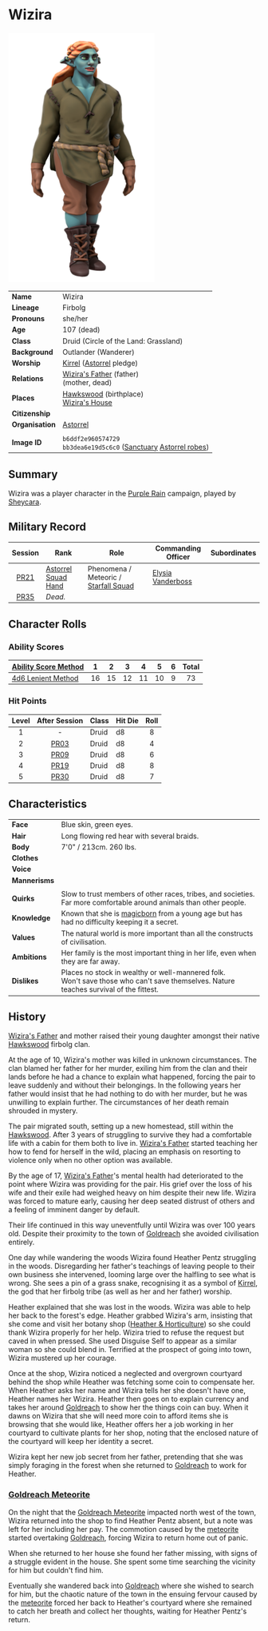 # Wizira

<img src="https://raw.githubusercontent.com/jesskelsall/astarus-images/main/characters/portraits/b6ddf2e960574729.png" height="500" />

|||
| --- | --- |
| **Name** | Wizira | character.3
| **Lineage** | Firbolg |
| **Pronouns** | she/her |
| **Age** | 107 (dead) |
| **Class** | Druid (Circle of the Land: Grassland) |
| **Background** | Outlander (Wanderer) |
| **Worship** | [Kirrel](../gods/deities/kirrel.md) ([Astorrel](../organisations/astorrel/astorrel.md) pledge) |
| **Relations** | [Wizira's Father](wiziras-father.md) (father)<br>(mother, dead) |
| **Places** | [Hawkswood](../places/forests/hawkswood.md) (birthplace)<br>[Wizira's House](../civilisations/kingdom-of-astor/SETTLEMENTS/GOLDREACH/wiziras-house.md) |
| **Citizenship** | |
| **Organisation** | [Astorrel](../organisations/astorrel/astorrel.md) |
|||
| **Image ID** | `b6ddf2e960574729`<br>`bb3dea6e19d5c6c0` ([Sanctuary](../organisations/astorrel/sanctuary.md) [Astorrel robes](../organisations/astorrel/uniforms/astorrel-robes.md)) |

## Summary

Wizira was a player character in the [Purple Rain](../campaigns/C1-purple-rain.md) campaign, played by [Sheycara](../players/sheycara.md).

## Military Record

| Session | Rank | Role | Commanding Officer | Subordinates |
|:---:| --- | --- | --- | --- |
| [PR21](../sessions/PR21.md) | [Astorrel Squad Hand](../organisations/astorrel/ranks/astorrel-squad-hand.md) | Phenomena / Meteoric / [Starfall Squad](../organisations/astorrel/squads/starfall-squad.md) | [Elysia Vanderboss](elysia-vanderboss.md) ||
| [PR35](../sessions/PR35.md) | *Dead.* ||||

## Character Rolls

### Ability Scores

| [Ability Score Method](../mechanics/ability-score-method/ability-score-method.md) | 1 | 2 | 3 | 4 | 5 | 6 | Total |
| --- |:---:|:---:|:---:|:---:|:---:|:---:|:---:|
| [4d6 Lenient Method](../mechanics/ability-score-method/4d6-lenient-method.md) | 16 | 15 | 12 | 11 | 10 | 9 | 73 |

### Hit Points

| Level | After Session | Class | Hit Die | Roll |
|:---:|:---:| --- | --- |:---:|
| 1 | - | Druid | d8 | 8 |
| 2 | [PR03](../sessions/PR03.md) | Druid | d8 | 4 |
| 3 | [PR09](../sessions/PR09.md) | Druid | d8 | 6 |
| 4 | [PR19](../sessions/PR19.md) | Druid | d8 | 8 |
| 5 | [PR30](../sessions/PR30.md) | Druid | d8 | 7 |

## Characteristics

| | |
| --- | --- |
| **Face** | Blue skin, green eyes. | characteristics.2
| **Hair** | Long flowing red hear with several braids. |
| **Body** | 7'0" / 213cm. 260 lbs. |
| **Clothes** | |
| **Voice** | |
| **Mannerisms** | |
| | |
| **Quirks** | Slow to trust members of other races, tribes, and societies.<br>Far more comfortable around animals than other people. |
| **Knowledge** | Known that she is [magicborn](../civilisations/kingdom-of-astor/magicborn.md) from a young age but has had no difficulty keeping it a secret. |
| **Values** | The natural world is more important than all the constructs of civilisation. |
| **Ambitions** | Her family is the most important thing in her life, even when they are far away. |
| **Dislikes** | Places no stock in wealthy or well-mannered folk.<br>Won't save those who can't save themselves. Nature teaches survival of the fittest. |

## History

[Wizira's Father](wiziras-father.md) and mother raised their young daughter amongst their native [Hawkswood](../places/forests/hawkswood.md) firbolg clan.

At the age of 10, Wizira's mother was killed in unknown circumstances. The clan blamed her father for her murder, exiling him from the clan and their lands before he had a chance to explain what happened, forcing the pair to leave suddenly and without their belongings. In the following years her father would insist that he had nothing to do with her murder, but he was unwilling to explain further. The circumstances of her death remain shrouded in mystery.

The pair migrated south, setting up a new homestead, still within the [Hawkswood](../places/forests/hawkswood.md). After 3 years of struggling to survive they had a comfortable life with a cabin for them both to live in. [Wizira's Father](wiziras-father.md) started teaching her how to fend for herself in the wild, placing an emphasis on resorting to violence only when no other option was available.

By the age of 17, [Wizira's Father](wiziras-father.md)'s mental health had deteriorated to the point where Wizira was providing for the pair. His grief over the loss of his wife and their exile had weighed heavy on him despite their new life. Wizira was forced to mature early, causing her deep seated distrust of others and a feeling of imminent danger by default.

Their life continued in this way uneventfully until Wizira was over 100 years old. Despite their proximity to the town of [Goldreach](../civilisations/kingdom-of-astor/SETTLEMENTS/GOLDREACH/README.md) she avoided civilisation entirely.

One day while wandering the woods Wizira found Heather Pentz struggling in the woods. Disregarding her father's teachings of leaving people to their own business she intervened, looming large over the halfling to see what is wrong. She sees a pin of a grass snake, recognising it as a symbol of [Kirrel](../gods/deities/kirrel.md), the god that her firbolg tribe (as well as her and her father) worship.

Heather explained that she was lost in the woods. Wizira was able to help her back to the forest's edge. Heather grabbed Wizira's arm, insisting that she come and visit her botany shop ([Heather & Horticulture](../civilisations/kingdom-of-astor/SETTLEMENTS/GOLDREACH/heather-and-horticulture.md)) so she could thank Wizira properly for her help. Wizira tried to refuse the request but caved in when pressed. She used Disguise Self to appear as a similar woman so she could blend in. Terrified at the prospect of going into town, Wizira mustered up her courage.

Once at the shop, Wizira noticed a neglected and overgrown courtyard behind the shop while Heather was fetching some coin to compensate her. When Heather asks her name and Wizira tells her she doesn't have one, Heather names her Wizira. Heather then goes on to explain currency and takes her around [Goldreach](../civilisations/kingdom-of-astor/SETTLEMENTS/GOLDREACH/README.md) to show her the things coin can buy. When it dawns on Wizira that she will need more coin to afford items she is browsing that she would like, Heather offers her a job working in her courtyard to cultivate plants for her shop, noting that the enclosed nature of the courtyard will keep her identity a secret.

Wizira kept her new job secret from her father, pretending that she was simply foraging in the forest when she returned to [Goldreach](../civilisations/kingdom-of-astor/SETTLEMENTS/GOLDREACH/README.md) to work for Heather.

### [Goldreach Meteorite](../items/meteoric/meteorites/goldreach-meteorite.md)

On the night that the [Goldreach Meteorite](../items/meteoric/meteorites/goldreach-meteorite.md) impacted north west of the town, Wizira returned into the shop to find Heather Pentz absent, but a note was left for her including her pay. The commotion caused by the [meteorite](../items/meteoric/meteorite.md) started overtaking [Goldreach](../civilisations/kingdom-of-astor/SETTLEMENTS/GOLDREACH/README.md), forcing Wizira to return home out of panic.

When she returned to her house she found her father missing, with signs of a struggle evident in the house. She spent some time searching the vicinity for him but couldn't find him.

Eventually she wandered back into [Goldreach](../civilisations/kingdom-of-astor/SETTLEMENTS/GOLDREACH/README.md) where she wished to search for him, but the chaotic nature of the town in the ensuing fervour caused by the [meteorite](../items/meteoric/meteorite.md) forced her back to Heather's courtyard where she remained to catch her breath and collect her thoughts, waiting for Heather Pentz's return.
